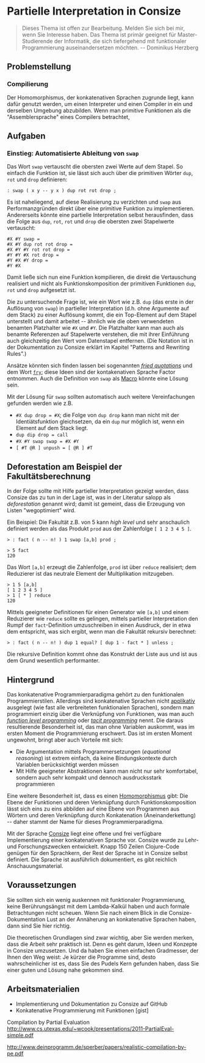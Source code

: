 # Partielle Interpretation in Consize

> Dieses Thema ist offen zur Bearbeitung. Melden Sie sich bei mir, wenn Sie Interesse haben. Das Thema ist primär geeignet für Master-Studierende der Informatik, die sich tiefergehend mit funktionaler Programmierung auseinandersetzen möchten. -- Dominikus Herzberg

## Problemstellung

### Compilierung

Der Homomorphismus, der konkatenativen Sprachen zugrunde liegt, kann dafür genutzt werden, um einen Interpreter und einen Compiler in ein und derselben Umgebung abzubilden. Wenn man primitive Funktionen als die "Assemblersprache" eines Compilers betrachtet, 

## Aufgaben

### Einstieg: Automatisierte Ableitung von `swap`

Das Wort `swap` vertauscht die obersten zwei Werte auf dem Stapel. So einfach die Funktion ist, sie lässt sich auch über die primitiven Wörter `dup`, `rot` und `drop` definieren:

```
: swap ( x y -- y x ) dup rot rot drop ;
```

Es ist naheliegend, auf diese Realisierung zu verzichten und `swap` aus Performanzgründen direkt über eine primitive Funktion zu implementieren. Andererseits könnte eine partielle Interpretation selbst herausfinden, dass die Folge aus `dup`, `rot`, `rot` und `drop` die obersten zwei Stapelwerte vertauscht:

```
#X #Y swap =
#X #Y dup rot rot drop =
#X #Y #Y rot rot drop =
#Y #Y #X rot drop =
#Y #X #Y drop =
#Y #X
```

Damit ließe sich nun eine Funktion kompilieren, die direkt die Vertauschung realisiert und nicht als Funktionskomposition der primitiven Funktionen `dup`, `rot` und `drop` aufgesetzt ist. 

Die zu untersuchende Frage ist, wie ein Wort wie z.B. `dup` (das erste in der Auflösung von `swap`) in partieller Interpretation (d.h. ohne Argumente auf dem Stack) zu einer Auflösung kommt, die ein Top-Element auf dem Stapel unterstellt und damit arbeitet -- ähnlich wie die oben verwendeten benamten Platzhalter wie `#X` und `#Y`. Die Platzhalter kann man auch als benamte Referenzen auf Stapelwerte verstehen, die mit ihrer Einführung auch gleichzeitig den Wert vom Datenstapel entfernen. (Die Notation ist in der Dokumentation zu Consize erklärt im Kapitel "Patterns and Rewriting Rules".)

Ansätze könnten sich finden lassen bei sogenannten [_fried quotations_](http://docs.factorcode.org:8080/content/article-fry.html) und dem Wort [`fry`](http://docs.factorcode.org:8080/content/vocab-fry.html); diese Ideen sind der kontakenativen Sprache Factor entnommen. Auch die Definition von `swap` als [Macro](http://docs.factorcode.org:8080/content/article-macros.html) könnte eine Lösung sein.

Mit der Lösung für `swap` sollten automatisch auch weitere Vereinfachungen gefunden werden wie z.B.

* `#X dup drop = #X`; die Folge von `dup drop` kann man nicht mit der Identiätsfunktion gleichsetzen, da ein `dup` nur möglich ist, wenn ein Element auf dem Stack liegt.
* `dup dip drop = call`
* `#X #Y swap swap = #X #Y`
* `[ #T @R ] unpush = [ @R ] #T`

## Deforestation am Beispiel der Fakultätsberechnung

In der Folge sollte mit Hilfe partieller Interpretation gezeigt werden, dass Consize das zu tun in der Lage ist, was in der Literatur salopp als _deforestation_ genannt wird; damit ist gemeint, dass die Erzeugung von Listen "wegoptimiert" wird.

Ein Beispiel: Die Fakultät z.B. von 5 kann _high level_ und sehr anschaulich definiert werden als das Produkt `prod` aus der Zahlenfolge `[ 1 2 3 4 5 ]`.

```
> : fact ( n -- n! ) 1 swap [a,b] prod ;

> 5 fact
120
```

Das Wort `[a,b]` erzeugt die Zahlenfolge, `prod` ist über `reduce` realisiert; dem Reduzierer ist das neutrale Element der Multiplikation mitzugeben.

```
> 1 5 [a,b]
[ 1 2 3 4 5 ]
> 1 [ * ] reduce
120
```

Mittels geeigneter Definitionen für einen Generator wie `[a,b]` und einem Reduzierer wie `reduce` sollte es gelingen, mittels partieller Interpretation den Rumpf der `fact`-Definition umzuschreiben in einen Ausdruck, der in etwa dem entspricht, was sich ergibt, wenn man die Fakultät rekursiv berechnet:

```
> : fact ( n -- n! ) dup 1 equal? [ dup 1 - fact * ] unless ;
```

Die rekursive Definition kommt ohne das Konstrukt der Liste aus und ist aus dem Grund wesentlich performanter.

## Hintergrund

Das konkatenative Programmierparadigma gehört zu den funktionalen Programmierstilen. Allerdings sind konkatenative Sprachen nicht [applikativ](https://en.wikipedia.org/wiki/Applicative_programming_language) ausgelegt (wie fast alle verbreiteten funktionalen Sprachen), sondern man programmiert einzig über die Verknüpfung von Funktionen, was man auch [_function level programming_](https://en.wikipedia.org/wiki/Function-level_programming) oder [_tacit programming_](https://en.wikipedia.org/wiki/Tacit_programming) nennt. Die daraus resultierende Besonderheit ist, das man ohne Variablen auskommt, was im ersten Moment die Programmierung erschwert. Das ist im ersten Moment ungewohnt, bringt aber auch Vorteile mit sich:

* Die Argumentation mittels Programmersetzungen (_equational reasoning_) ist extrem einfach, da keine Bindungskontexte durch Variablen berücksichtigt werden müssen
* Mit Hilfe geeigneter Abstraktionen kann man nicht nur sehr komfortabel, sondern auch sehr kompakt und dennoch ausdrucksstark programmieren

Eine weitere Besonderheit ist, dass es einen [Homomorphismus](https://de.wikipedia.org/wiki/Homomorphismus) gibt: Die Ebene der Funktionen und deren Verknüpfung durch Funktionskomposition lässt sich eins zu eins abbilden auf eine Ebene von Programmen aus Wörtern und deren Verknüpfung durch Konkatenation (Aneinanderkettung) -- daher stammt der Name für dieses Programmierparadigma.

Mit der Sprache [Consize](https://github.com/denkspuren/consize) liegt eine offene und frei verfügbare Implementierung einer konkatenativen Sprache vor. Consize wurde zu Lehr- und Forschungszwecken entwickelt. Knapp 150 Zeilen Clojure-Code genügen für den Sprachkern, der Rest der Sprache ist in Consize selbst definiert. Die Sprache ist ausführlich dokumentiert, es gibt reichlich Anschauungsmaterial.

## Voraussetzungen

Sie sollten sich ein wenig auskennen mit funktionaler Programmierung, keine Berührungsängst mit dem Lambda-Kalkül haben und auch formale Betrachtungen nicht scheuen. Wenn Sie nach einem Blick in die Consize-Dokumentation Lust an der Annäherung an konkatenative Sprachen haben, dann sind Sie hier richtig.

Die theoretischen Grundlagen sind zwar wichtig, aber Sie werden merken, dass die Arbeit sehr praktisch ist. Denn es geht darum, Ideen und Konzepte in Consize umzusetzen. Und da haben Sie einen einfachen Gradmesser, der Ihnen den Weg weist: Je kürzer die Programme sind, desto wahrscheinlicher ist es, dass Sie des Pudels Kern gefunden haben, dass Sie einer guten und Lösung nahe gekommen sind. 

## Arbeitsmaterialien

* Implementierung und Dokumentation zu Consize auf GitHub
* Konkatenative Programmierung mit Funktionen [gist]

Compilation by Partial Evaluation
http://www.cs.utexas.edu/~wcook/presentations/2011-PartialEval-simple.pdf

http://www.deinprogramm.de/sperber/papers/realistic-compilation-by-pe.pdf